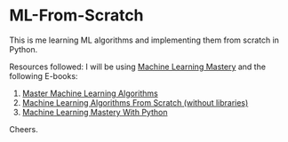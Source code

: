 # ML-From-Scratch
This is me learning ML algorithms and implementing them from scratch in Python.

Resources followed:
I will be using [Machine Learning Mastery](https://machinelearningmastery.com/) and the following E-books:
1) [Master Machine Learning Algorithms](https://machinelearningmastery.com/master-machine-learning-algorithms/)
2) [Machine Learning Algorithms From Scratch (without libraries)](https://machinelearningmastery.com/machine-learning-algorithms-from-scratch/)
3) [Machine Learning Mastery With Python](https://machinelearningmastery.com/machine-learning-with-python/)

Cheers.
